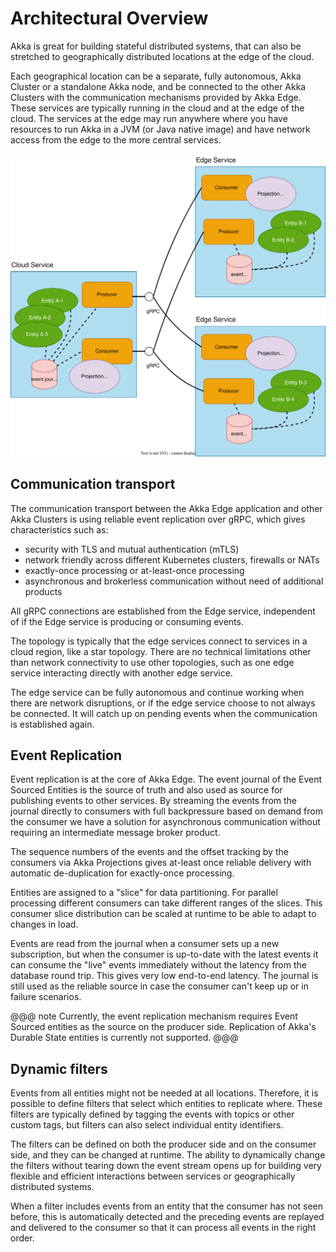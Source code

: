 # Architectural Overview

Akka is great for building stateful distributed systems, that can also be stretched to geographically distributed locations
at the edge of the cloud.

Each geographical location can be a separate, fully autonomous, Akka Cluster or a standalone Akka node, and be connected
to the other Akka Clusters with the communication mechanisms provided by Akka Edge. These services are typically running
in the cloud and at the edge of the cloud. The services at the edge may run anywhere where you have resources to run
Akka in a JVM (or Java native image) and have network access from the edge to the more central services.

![Diagram showing an overview of Akka Edge](images/overview.svg)

## Communication transport

The communication transport between the Akka Edge application and other Akka Clusters is using reliable event replication over gRPC, which
gives characteristics such as:

* security with TLS and mutual authentication (mTLS)
* network friendly across different Kubernetes clusters, firewalls or NATs
* exactly-once processing or at-least-once processing
* asynchronous and brokerless communication without need of additional products

All gRPC connections are established from the Edge service, independent of if the Edge service is producing or
consuming events.

The topology is typically that the edge services connect to services in a cloud region, like a star topology.
There are no technical limitations other than network connectivity to use other topologies, such as one edge service
interacting directly with another edge service.

The edge service can be fully autonomous and continue working when there are network disruptions, or if the
edge service choose to not always be connected. It will catch up on pending events when the communication is
established again.

## Event Replication

Event replication is at the core of Akka Edge. The event journal of the Event Sourced Entities
is the source of truth and also used as source for publishing events to other services. By streaming
the events from the journal directly to consumers with full backpressure based on demand from the consumer we
have a solution for asynchronous communication without requiring an intermediate message broker product.

The sequence numbers of the events and the offset tracking by the consumers via Akka Projections gives
at-least once reliable delivery with automatic de-duplication for exactly-once processing.

Entities are assigned to a "slice" for data partitioning. For parallel processing different consumers can take
different ranges of the slices. This consumer slice distribution can be scaled at runtime to be able to
adapt to changes in load.

Events are read from the journal when a consumer sets up a new subscription, but when the consumer is up-to-date
with the latest events it can consume the "live" events immediately without the latency from the database
round trip. This gives very low end-to-end latency. The journal is still used as the reliable source in
case the consumer can't keep up or in failure scenarios.

@@@ note
Currently, the event replication mechanism requires Event Sourced entities as the source on the producer side.
Replication of Akka's Durable State entities is currently not supported. 
@@@

## Dynamic filters

Events from all entities might not be needed at all locations. Therefore, it is possible to define filters that
select which entities to replicate where. These filters are typically defined by tagging the events with topics or
other custom tags, but filters can also select individual entity identifiers.

The filters can be defined on both the producer side and on the consumer side, and they can be changed at runtime.
The ability to dynamically change the filters without tearing down the event stream opens up for building
very flexible and efficient interactions between services or geographically distributed systems.

When a filter includes events from an entity that the consumer has not seen before, this is automatically detected
and the preceding events are replayed and delivered to the consumer so that it can process all events in the right
order.

